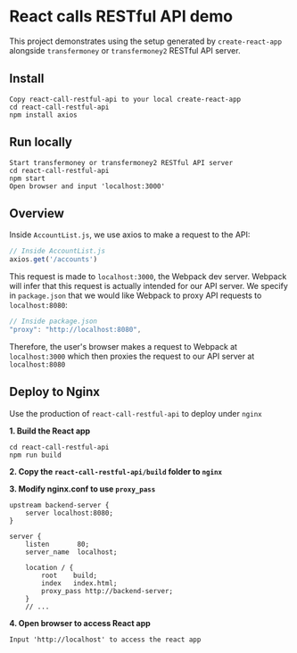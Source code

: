 # React calls RESTful API demo
This project demonstrates using the setup generated by `create-react-app` alongside `transfermoney` or `transfermoney2` RESTful API server.

## Install
```
Copy react-call-restful-api to your local create-react-app
cd react-call-restful-api
npm install axios
```

## Run locally
```
Start transfermoney or transfermoney2 RESTful API server
cd react-call-restful-api
npm start
Open browser and input 'localhost:3000'
```

## Overview
Inside `AccountList.js`, we use axios to make a request to the API:

```js
// Inside AccountList.js
axios.get('/accounts')
```

This request is made to `localhost:3000`, the Webpack dev server. Webpack will infer that this request is actually intended for our API server. We specify in `package.json` that we would like Webpack to proxy API requests to `localhost:8080`:

```js
// Inside package.json
"proxy": "http://localhost:8080",
```

Therefore, the user's browser makes a request to Webpack at `localhost:3000` which then proxies the request to our API server at `localhost:8080`

## Deploy to Nginx
Use the production of `react-call-restful-api` to deploy under `nginx`

**1. Build the React app**

```
cd react-call-restful-api
npm run build
```

**2. Copy the `react-call-restful-api/build` folder to `nginx`**

**3. Modify nginx.conf to use `proxy_pass`**

```
upstream backend-server {
    server localhost:8080;
}

server {
    listen       80;
    server_name  localhost;
    
    location / {
        root	build;
        index   index.html;
        proxy_pass http://backend-server;
    }
    // ...
```

**4. Open browser to access React app**

```
Input 'http://localhost' to access the react app
```
